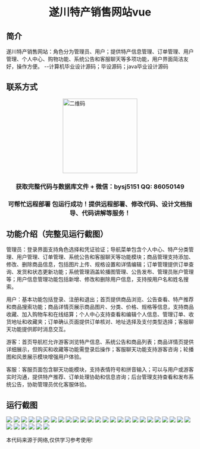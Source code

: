 <p><h1 align="center">遂川特产销售网站vue</h1></p>

## 简介
遂川特产销售网站：角色分为管理员、用户；提供特产信息管理、订单管理、用户管理、个人中心、购物功能、系统公告和客服聊天等多项功能，用户界面简洁友好，操作方便。    --计算机毕业设计源码；毕设源码；java毕业设计源码


## 联系方式
<img src="https://bs-1329754181.cos.ap-shanghai.myqcloud.com/wx.jpg" alt="二维码" style="display: block; margin: 0 auto;" width="200px">
<p><h3 align="center">获取完整代码与数据库文件 + 微信：bysj5151 QQ: 86050149</h3></p>
<p><h3 align="center">可帮忙远程部署 包运行成功！提供远程部署、修改代码、设计文档指导、代码讲解等服务！</h3></p>

## 功能介绍（完整见运行截图）
管理员：登录界面支持角色选择和凭证验证；导航菜单包含个人中心、特产分类管理、用户管理、订单管理、系统公告和客服聊天等功能模块；商品管理支持添加、修改、删除商品信息，包括图片上传、规格设置和详情编辑；订单管理提供订单查询、发货和状态更新功能；系统管理涵盖轮播图管理、公告发布、管理员账户管理等；用户信息管理功能包括新增、修改和删除用户信息，支持按用户名和姓名搜索。

用户：基本功能包括登录、注册和退出；首页提供商品浏览、公告查看、特产推荐和商品搜索功能；商品详情页展示商品图片、分类、价格、规格等信息，支持商品收藏、加入购物车和在线结算；个人中心支持查看和编辑个人信息、管理订单、收货地址和收藏夹；订单确认页面提供订单核对、地址选择及支付类型选择；客服聊天功能提供即时消息交互。

游客：首页导航栏允许游客浏览特产信息、系统公告和商品列表；商品详情页提供详细展示，但购买和收藏等功能需登录后操作；客服聊天功能支持游客咨询；轮播图和风景展示模块增强用户体验。

客服：客服页面包含聊天功能模块，支持表情符号和拼音输入；可以与用户或游客实时沟通，提供特产推荐、订单处理协助和信息咨询；后台管理支持查看和发布系统公告，协助管理员优化客服体验。


## 运行截图
![](https://bs-1329754181.cos.ap-shanghai.myqcloud.com/ssm/SuichuanSpecialtySalesWebsite/img/001.jpg)
![](https://bs-1329754181.cos.ap-shanghai.myqcloud.com/ssm/SuichuanSpecialtySalesWebsite/img/002.jpg)
![](https://bs-1329754181.cos.ap-shanghai.myqcloud.com/ssm/SuichuanSpecialtySalesWebsite/img/003.jpg)
![](https://bs-1329754181.cos.ap-shanghai.myqcloud.com/ssm/SuichuanSpecialtySalesWebsite/img/004.jpg)
![](https://bs-1329754181.cos.ap-shanghai.myqcloud.com/ssm/SuichuanSpecialtySalesWebsite/img/005.jpg)
![](https://bs-1329754181.cos.ap-shanghai.myqcloud.com/ssm/SuichuanSpecialtySalesWebsite/img/006.jpg)
![](https://bs-1329754181.cos.ap-shanghai.myqcloud.com/ssm/SuichuanSpecialtySalesWebsite/img/007.jpg)
![](https://bs-1329754181.cos.ap-shanghai.myqcloud.com/ssm/SuichuanSpecialtySalesWebsite/img/008.jpg)
![](https://bs-1329754181.cos.ap-shanghai.myqcloud.com/ssm/SuichuanSpecialtySalesWebsite/img/009.jpg)
![](https://bs-1329754181.cos.ap-shanghai.myqcloud.com/ssm/SuichuanSpecialtySalesWebsite/img/010.jpg)
![](https://bs-1329754181.cos.ap-shanghai.myqcloud.com/ssm/SuichuanSpecialtySalesWebsite/img/011.jpg)
![](https://bs-1329754181.cos.ap-shanghai.myqcloud.com/ssm/SuichuanSpecialtySalesWebsite/img/012.jpg)
![](https://bs-1329754181.cos.ap-shanghai.myqcloud.com/ssm/SuichuanSpecialtySalesWebsite/img/013.jpg)
![](https://bs-1329754181.cos.ap-shanghai.myqcloud.com/ssm/SuichuanSpecialtySalesWebsite/img/014.jpg)
![](https://bs-1329754181.cos.ap-shanghai.myqcloud.com/ssm/SuichuanSpecialtySalesWebsite/img/015.jpg)
![](https://bs-1329754181.cos.ap-shanghai.myqcloud.com/ssm/SuichuanSpecialtySalesWebsite/img/016.jpg)
![](https://bs-1329754181.cos.ap-shanghai.myqcloud.com/ssm/SuichuanSpecialtySalesWebsite/img/017.jpg)
![](https://bs-1329754181.cos.ap-shanghai.myqcloud.com/ssm/SuichuanSpecialtySalesWebsite/img/018.jpg)
![](https://bs-1329754181.cos.ap-shanghai.myqcloud.com/ssm/SuichuanSpecialtySalesWebsite/img/019.jpg)
![](https://bs-1329754181.cos.ap-shanghai.myqcloud.com/ssm/SuichuanSpecialtySalesWebsite/img/020.jpg)
![](https://bs-1329754181.cos.ap-shanghai.myqcloud.com/ssm/SuichuanSpecialtySalesWebsite/img/021.jpg)
![](https://bs-1329754181.cos.ap-shanghai.myqcloud.com/ssm/SuichuanSpecialtySalesWebsite/img/022.jpg)
![](https://bs-1329754181.cos.ap-shanghai.myqcloud.com/ssm/SuichuanSpecialtySalesWebsite/img/023.jpg)
![](https://bs-1329754181.cos.ap-shanghai.myqcloud.com/ssm/SuichuanSpecialtySalesWebsite/img/024.jpg)
![](https://bs-1329754181.cos.ap-shanghai.myqcloud.com/ssm/SuichuanSpecialtySalesWebsite/img/025.jpg)
![](https://bs-1329754181.cos.ap-shanghai.myqcloud.com/ssm/SuichuanSpecialtySalesWebsite/img/026.jpg)
![](https://bs-1329754181.cos.ap-shanghai.myqcloud.com/ssm/SuichuanSpecialtySalesWebsite/img/027.jpg)
![](https://bs-1329754181.cos.ap-shanghai.myqcloud.com/ssm/SuichuanSpecialtySalesWebsite/img/028.jpg)
![](https://bs-1329754181.cos.ap-shanghai.myqcloud.com/ssm/SuichuanSpecialtySalesWebsite/img/029.jpg)
![](https://bs-1329754181.cos.ap-shanghai.myqcloud.com/ssm/SuichuanSpecialtySalesWebsite/img/030.jpg)
![](https://bs-1329754181.cos.ap-shanghai.myqcloud.com/ssm/SuichuanSpecialtySalesWebsite/img/031.jpg)

<p>本代码来源于网络,仅供学习参考使用!</p>
